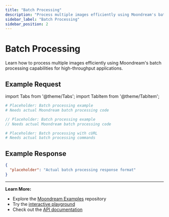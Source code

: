 ```yaml
---
title: "Batch Processing"
description: "Process multiple images efficiently using Moondream's batch processing capabilities."
sidebar_label: "Batch Processing"
sidebar_position: 2
---
```


# Batch Processing

Learn how to process multiple images efficiently using Moondream's batch processing capabilities for high-throughput applications.

## Example Request

import Tabs from '@theme/Tabs';
import TabItem from '@theme/TabItem';

<Tabs>
  <TabItem value="py" label="Python" default>
  
```python
# Placeholder: Batch processing example
# Needs actual Moondream batch processing code
```

  </TabItem>
  <TabItem value="js" label="JavaScript">
  
```javascript
// Placeholder: Batch processing example
// Needs actual Moondream batch processing code
```

  </TabItem>
  <TabItem value="sh" label="cURL">
  
```bash
# Placeholder: Batch processing with cURL
# Needs actual batch processing commands
```

  </TabItem>
</Tabs>

## Example Response

```json
{
  "placeholder": "Actual batch processing response format"
}
```

---

**Learn More:**
- Explore the [Moondream Examples](https://github.com/m87-labs/moondream-examples) repository
- Try the [interactive playground](https://moondream.ai/c/playground)
- Check out the [API documentation](https://moondream.ai/c/docs/advanced/api)
